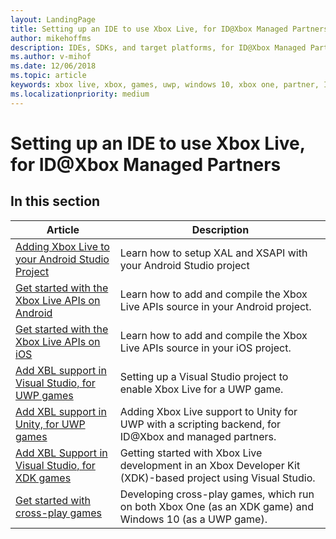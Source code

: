 ```yaml
---
layout: LandingPage
title: Setting up an IDE to use Xbox Live, for ID@Xbox Managed Partners
author: mikehoffms
description: IDEs, SDKs, and target platforms, for ID@Xbox Managed Partners, including Visual Studio and Unity.
ms.author: v-mihof
ms.date: 12/06/2018
ms.topic: article
keywords: xbox live, xbox, games, uwp, windows 10, xbox one, partner, ID@Xbox
ms.localizationpriority: medium
---
```

# Setting up an IDE to use Xbox Live, for ID@Xbox Managed Partners


## In this section

| Article | Description |
|---------|-------------|
| [Adding Xbox Live to your Android Studio Project](../get-started-with-partner/get-started-with-android-studio.md ) | Learn how to setup XAL and XSAPI with your Android Studio project |
| [Get started with the Xbox Live APIs on Android](../get-started-with-ios-android/android-get-started-with-xsapi.md) | Learn how to add and compile the Xbox Live APIs source in your Android project. |
| [Get started with the Xbox Live APIs on iOS](../get-started-with-ios-android/ios-get-started-with-xsapi.md) | Learn how to add and compile the Xbox Live APIs source in your iOS project. |
| [Add XBL support in Visual Studio, for UWP games](visual-studio-for-uwp-games.md) | Setting up a Visual Studio project to enable Xbox Live for a UWP game. |
| [Add XBL support in Unity, for UWP games](add-xbl-support-to-unity.md) | Adding Xbox Live support to Unity for UWP with a scripting backend, for ID@Xbox and managed partners. |
| [Add XBL Support in Visual Studio, for XDK games](xdk-developers.md) | Getting started with Xbox Live development in an Xbox Developer Kit (XDK)-based project using Visual Studio. |
| [Get started with cross-play games](get-started-with-cross-play-games.md) | Developing cross-play games, which run on both Xbox One (as an XDK game) and Windows 10 (as a UWP game). |
